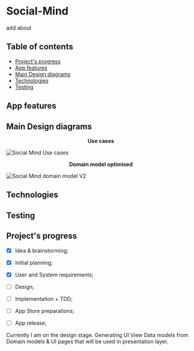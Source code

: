 # Social-Mind
add about

## Table of contents
- [Project's progress](#project-progress)
- [App features](#app-features)
- [Main Design diagrams](#main-design-diagrams)
- [Technologies](#techstack)
- [Testing](#testing)

<h2 id="app-features"> App features </h2>
<h2 id="main-design-diagrams"> Main Design diagrams </h2>

<p align="center"> <b>Use cases</b> </p>

![Social Mind Use cases](https://user-images.githubusercontent.com/55618255/150543221-929158e4-466e-4383-9e72-91f20753ec6b.jpg)

<p align="center"> <b>Domain model optimised</b> </p>

![Social Mind domain model V2](https://user-images.githubusercontent.com/55618255/150772299-2aed75a1-99b0-4103-9f65-4d18beba6bfc.jpg)

<h2 id="techstack"> Technologies </h2>
<h2 id="testing"> Testing </h2>

<h2 id="project-progress"> Project's progress </h2>

- [x] Idea & brainstorming;
- [x] Initial planning;
- [x] User and System requirements;
- [ ] Design;
- [ ] Implementation + TDD;
- [ ] App Store preparations;
- [ ] App release;


Currently I am on the design stage. Generating UI View Data models from Domain models & UI pages that will be used in presentation layer.  
